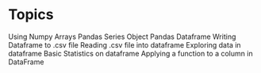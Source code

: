 # Topics

  Using Numpy Arrays
  Pandas Series Object
  Pandas Dataframe
  Writing Dataframe to .csv file
  Reading .csv file into dataframe
  Exploring data in dataframe
  Basic Statistics on dataframe
  Applying a function to a column in DataFrame
